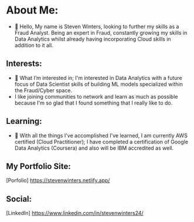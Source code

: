 # About Me:
- 👋 Hello, My name is Steven Winters, looking to further my skills as a Fraud Analyst. Being an expert in Fraud, constantly growing my skills in Data Analytics whilst already having incorporating Cloud skills in addition to it all. 

## Interests:
- 👀 What I’m interested in; I'm interested in Data Analytics with a future focus of Data Scientist skills of building ML models specialized within the Fraud/Cyber space.
- I like joining communities to network and learn as much as possible because I'm so glad that I found something that I really like to do.

## Learning:
- 🌱 With all the things I've accomplished I've learned, I am currently AWS certified (Cloud Practitioner); I have completed a certification of Google Data Analytics (Coursera) and also will be IBM accredited as well.


## My Portfolio Site:
[Porfolio] https://stevenwinters.netlify.app/

## Social:
[LinkedIn] https://www.linkedin.com/in/stevenwinters24/ <br>
